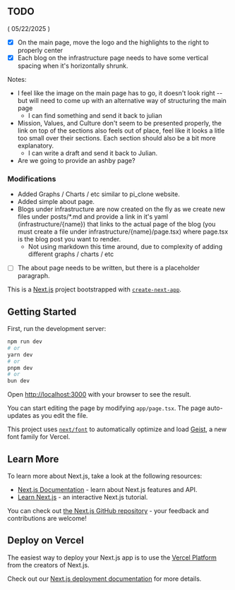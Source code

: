 ## TODO 

( 05/22/2025 )

- [X] On the main page, move the logo and the highlights to the right to properly center
- [X] Each blog on the infrastructure page needs to have some vertical spacing when it's horizontally shrunk.

Notes:

- I feel like the image on the main page has to go, it doesn't look right -- but will need to come up with an alternative way of structuring the main page
  - I can find something and send it back to julian
- Mission, Values, and Culture don't seem to be presented properly, the link on top of the sections also feels out of place, feel like it looks a litle too small over their sections. Each section should also be a bit more explanatory.
  - I can write a draft and send it back to Julian.
- Are we going to provide an ashby page?


### Modifications

- Added Graphs / Charts / etc similar to pi_clone website.
- Added simple about page.
- Blogs under infrastructure are now created on the fly as we create new files under posts/*.md and provide a link in it's yaml (infrastructure/{name}) that links to the actual page of the blog (you must create a file under infrastructure/{name}/page.tsx) where page.tsx is the blog post you want to render.
  - Not using markdown this time around, due to complexity of adding different graphs / charts / etc
- [ ] The about page needs to be written, but there is a placeholder paragraph.


This is a [Next.js](https://nextjs.org) project bootstrapped with [`create-next-app`](https://nextjs.org/docs/app/api-reference/cli/create-next-app).

## Getting Started

First, run the development server:

```bash
npm run dev
# or
yarn dev
# or
pnpm dev
# or
bun dev
```

Open [http://localhost:3000](http://localhost:3000) with your browser to see the result.

You can start editing the page by modifying `app/page.tsx`. The page auto-updates as you edit the file.

This project uses [`next/font`](https://nextjs.org/docs/app/building-your-application/optimizing/fonts) to automatically optimize and load [Geist](https://vercel.com/font), a new font family for Vercel.

## Learn More

To learn more about Next.js, take a look at the following resources:

- [Next.js Documentation](https://nextjs.org/docs) - learn about Next.js features and API.
- [Learn Next.js](https://nextjs.org/learn) - an interactive Next.js tutorial.

You can check out [the Next.js GitHub repository](https://github.com/vercel/next.js) - your feedback and contributions are welcome!

## Deploy on Vercel

The easiest way to deploy your Next.js app is to use the [Vercel Platform](https://vercel.com/new?utm_medium=default-template&filter=next.js&utm_source=create-next-app&utm_campaign=create-next-app-readme) from the creators of Next.js.

Check out our [Next.js deployment documentation](https://nextjs.org/docs/app/building-your-application/deploying) for more details.
